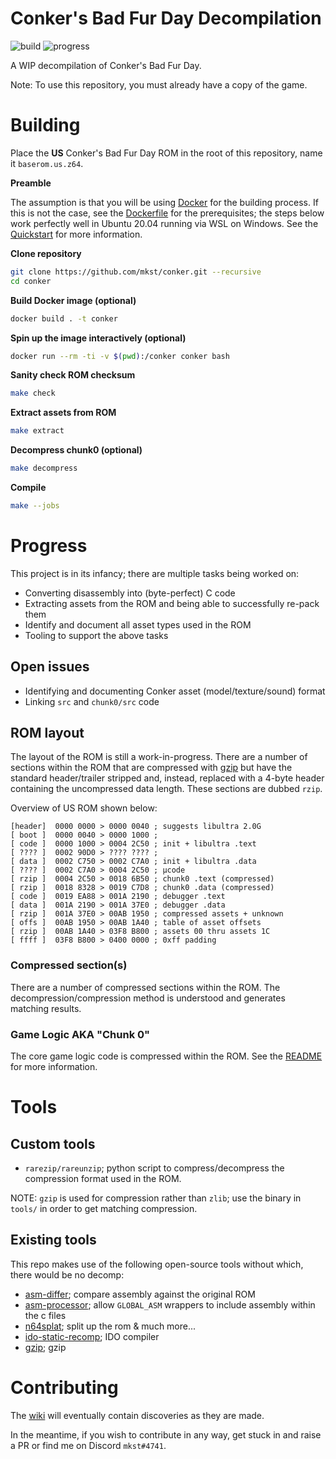 # Conker's Bad Fur Day Decompilation

![build](https://github.com/mkst/conker/workflows/build/badge.svg)
![progress](https://img.shields.io/badge/dynamic/json?url=https%3A//conker.deco.mp/latest.json&color=critical&label=Complete&query=$.summary[0].percent&suffix=%&link=https%3A//conker.deco.mp)

A WIP decompilation of Conker's Bad Fur Day.

Note: To use this repository, you must already have a copy of the game.

# Building

Place the **US** Conker's Bad Fur Day ROM in the root of this repository, name it `baserom.us.z64`.

**Preamble**

The assumption is that you will be using [Docker](https://www.docker.com/products/docker-desktop) for the building process.
If this is not the case, see the [Dockerfile](Dockerfile) for the prerequisites; the steps below work perfectly well in Ubuntu 20.04 running via WSL on Windows. See the [Quickstart](https://github.com/mkst/conker/wiki/Quickstart) for more information.

**Clone repository**

```sh
git clone https://github.com/mkst/conker.git --recursive
cd conker
```

**Build Docker image (optional)**

```sh
docker build . -t conker
```

**Spin up the image interactively (optional)**

```sh
docker run --rm -ti -v $(pwd):/conker conker bash
```

**Sanity check ROM checksum**

```sh
make check
```

**Extract assets from ROM**

```sh
make extract
```

**Decompress chunk0 (optional)**

```sh
make decompress
```

**Compile**

```sh
make --jobs
```

# Progress

This project is in its infancy; there are multiple tasks being worked on:

  - Converting disassembly into (byte-perfect) C code
  - Extracting assets from the ROM and being able to successfully re-pack them
  - Identify and document all asset types used in the ROM
  - Tooling to support the above tasks

## Open issues

  - Identifying and documenting Conker asset (model/texture/sound) format
  - Linking `src` and `chunk0/src` code

## ROM layout

The layout of the ROM is still a work-in-progress. There are a number of sections within the ROM that are compressed with [gzip](https://tools.ietf.org/html/rfc1952) but have the standard header/trailer stripped and, instead, replaced with a 4-byte header containing the uncompressed data length. These sections are dubbed `rzip`.

Overview of US ROM shown below:
```
[header]  0000 0000 > 0000 0040 ; suggests libultra 2.0G
[ boot ]  0000 0040 > 0000 1000 ;
[ code ]  0000 1000 > 0004 2C50 ; init + libultra .text
[ ???? ]  0002 90D0 > ???? ???? ;
[ data ]  0002 C750 > 0002 C7A0 ; init + libultra .data
[ ???? ]  0002 C7A0 > 0004 2C50 ; μcode
[ rzip ]  0004 2C50 > 0018 6B50 ; chunk0 .text (compressed)
[ rzip ]  0018 8328 > 0019 C7D8 ; chunk0 .data (compressed)
[ code ]  0019 EA88 > 001A 2190 ; debugger .text
[ data ]  001A 2190 > 001A 37E0 ; debugger .data
[ rzip ]  001A 37E0 > 00AB 1950 ; compressed assets + unknown
[ offs ]  00AB 1950 > 00AB 1A40 ; table of asset offsets
[ rzip ]  00AB 1A40 > 03F8 B800 ; assets 00 thru assets 1C
[ ffff ]  03F8 B800 > 0400 0000 ; 0xff padding
```

### Compressed section(s)

There are a number of compressed sections within the ROM. The decompression/compression method is understood and generates matching results.

### Game Logic AKA "Chunk 0"

The core game logic code is compressed within the ROM. See the [README](chunk0/README.md) for more information.

# Tools

## Custom tools

 - `rarezip/rareunzip`; python script to compress/decompress the compression format used in the ROM.

NOTE: `gzip` is used for compression rather than `zlib`; use the binary in `tools/` in order to get matching compression.

## Existing tools

This repo makes use of the following open-source tools without which, there would be no decomp:

 - [asm-differ](https://github.com/simonlindholm/asm-differ); compare assembly against the original ROM
 - [asm-processor](https://github.com/simonlindholm/asm-processor); allow `GLOBAL_ASM` wrappers to include assembly within the c files
 - [n64splat](https://github.com/ethteck/n64splat); split up the rom & much more...
 - [ido-static-recomp](https://github.com/Emill/ido-static-recomp); IDO compiler
 - [gzip](https://github.com/mkst/gzip); gzip

# Contributing

The [wiki](https://github.com/mkst/conker/wiki) will eventually contain discoveries as they are made.

In the meantime, if you wish to contribute in any way, get stuck in and raise a PR or find me on Discord `mkst#4741`.
